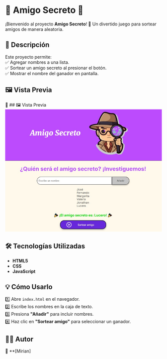 # 🎁 Amigo Secreto 🎁  

¡Bienvenido al proyecto **Amigo Secreto**! 🎉 Un divertido juego para sortear amigos de manera aleatoria.  

## 🚀 Descripción  
Este proyecto permite:  
✅ Agregar nombres a una lista.  
✅ Sortear un amigo secreto al presionar el botón.  
✅ Mostrar el nombre del ganador en pantalla.  

## 🖼️ Vista Previa  
📌 ## 🖼️ Vista Previa  
![Captura del Proyecto](https://github.com/mirianosoriov/amigo-secreto/blob/main/Captura-Amigo-Secreto.jpg) 

## 🛠️ Tecnologías Utilizadas  
- **HTML5**  
- **CSS**  
- **JavaScript**  


## 💡 Cómo Usarlo  
1️⃣ Abre `index.html` en el navegador.  
2️⃣ Escribe los nombres en la caja de texto.  
3️⃣ Presiona **"Añadir"** para incluir nombres.  
4️⃣ Haz clic en **"Sortear amigo"** para seleccionar un ganador.  

## 👨‍💻 Autor  
📌 **[Mirian] 


